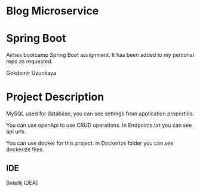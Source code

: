 # Blog Microservice

# Spring Boot

Airties bootcamp Spring Boot assignment. It has been added to my personal repo as requested.

Gokdemir Uzunkaya

# Project Description

MySQL used for database, you can see settings from application.properties.

You can use openApi to use CRUD operations. In Endpoints.txt you can see api urls.

You can use docker for this project. In Dockerize folder you can see dockerize files.

## IDE
[Intellij IDEA]